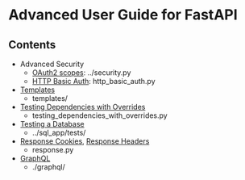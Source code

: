 # Advanced User Guide for FastAPI

## Contents

- Advanced Security
  - [OAuth2 scopes](https://fastapi.tiangolo.com/advanced/security/oauth2-scopes/): ../security.py
  - [HTTP Basic Auth](https://fastapi.tiangolo.com/advanced/security/http-basic-auth/): http_basic_auth.py
- [Templates](https://fastapi.tiangolo.com/advanced/templates/)
  - templates/
- [Testing Dependencies with Overrides](https://fastapi.tiangolo.com/advanced/testing-dependencies/)
  - testing_dependencies_with_overrides.py
- [Testing a Database](https://fastapi.tiangolo.com/advanced/testing-database/)
  - ../sql_app/tests/
- [Response Cookies](https://fastapi.tiangolo.com/advanced/response-cookies/), [Response Headers](https://fastapi.tiangolo.com/advanced/response-headers/)
  - response.py
- [GraphQL](https://fastapi.tiangolo.com/advanced/graphql/)
  - ./graphql/